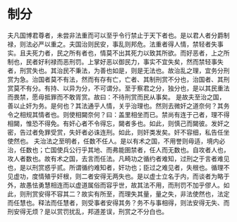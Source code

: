 # 制分
夫凡国博君尊者，未尝非法重而可以至乎令行禁止于天下者也。是以君人者分爵制禄，则法必严以重之。夫国治则民安，事乱则邦危。法重者得人情，禁轻者失事实。且夫死力者，民之所有者也，情莫不出其死力以致其所欲。而好恶者，上之所制也，民者好利禄而恶刑罚。上掌好恶以御民力，事实不宜失矣，然而禁轻事失者，刑赏失也。其治民不秉法，为善也如是，则是无法也。故治乱之理，宜务分刑赏为急。治国者莫不有法，然而有存有亡，亡者、其制刑赏不分也，治国者、其刑赏莫不有分。有持、以异为分，不可谓分。至于察君之分，独分也，是以其民重法而畏禁，愿毋抵罪而不敢胥赏。故曰：不待刑赏而民从事矣。
是故夫至治之国，善以止奸为务。是何也？其法通乎人情，关乎治理也。然则去微奸之道奈何？其务令之相规其情者也。则使相闚奈何？曰：盖里相坐而已。禁尚有连于己者，理不得相闚，惟恐不得免。有奸心者不令得忘，闚者多也。如此，则慎己而闚彼。发奸之密，告过者免罪受赏，失奸者必诛连刑。如此，则奸类发矣。奸不容细，私告任坐使然也。
夫治法之至明者，任数不任人。是以有术之国，不用誉则毋适，境内必治，任数也；亡国使兵公行乎其地、而弗能圉禁者，任人而无数也。自攻者人也，攻人者数也。故有术之国，去言而任法。凡畸功之循约者难知，过刑之于言者难见也，是以刑赏惑乎贰。所谓循约难知者，奸功也；臣过之难见者，失根也。循理不见虚功，度情殖乎奸根，则二者安得无两失也。是以虚士立名于内，而谈者为略于外，故愚怯勇慧相连而以虚道属俗而容乎世，故其法不用，而刑罚不加乎僇人。如此，则刑赏安得不容其二？故实有所至，而理失其量，量之失，非法使然也，法定而任慧也。释法而任慧者，则受事者安得其务？务不与事相得，则法安得无失、而刑安得无烦？是以赏罚扰乱，邦道差误，刑赏之不分白也。
